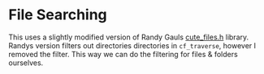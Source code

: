 # File Searching

This uses a slightly modified version of Randy Gauls [cute_files.h](https://github.com/RandyGaul/cute_headers_deprecated/blob/master/cute_files.h) library. Randys version filters out directories directories in `cf_traverse`, however I removed the filter. This way we can do the filtering for files & folders ourselves.